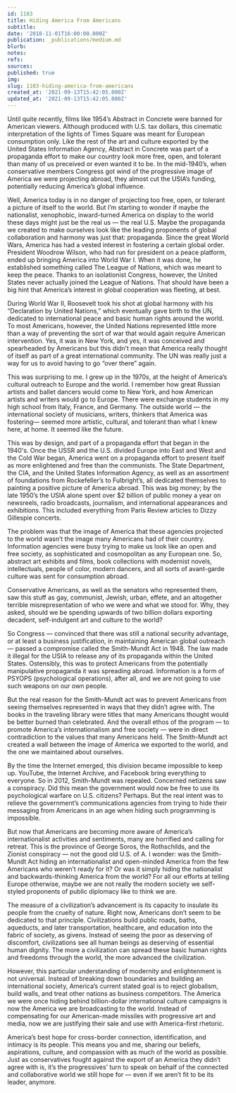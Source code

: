 ```yaml
---
id: 1103
title: Hiding America From Americans
subtitle: 
date: '2018-11-01T16:00:00.000Z'
publication: _publications/medium.md
blurb: 
notes: 
refs: 
sources: 
published: true
img: 
slug: 1103-hiding-america-from-americans
created_at: '2021-09-13T15:42:05.000Z'
updated_at: '2021-09-13T15:42:05.000Z'
---
```

Until quite recently, films like 1954’s Abstract in Concrete were banned for American viewers. Although produced with U.S. tax dollars, this cinematic interpretation of the lights of Times Square was meant for European consumption only. Like the rest of the art and culture exported by the United States Information Agency, Abstract in Concrete was part of a propaganda effort to make our country look more free, open, and tolerant than many of us preceived or even wanted it to be. In the mid-1940’s, when conservative members Congress got wind of the progressive image of America we were projecting abroad, they almost cut the USIA’s funding, potentially reducing America’s global influence.

Well, America today is in no danger of projecting too free, open, or tolerant a picture of itself to the world. But I’m starting to wonder if maybe the nationalist, xenophobic, inward-turned America on display to the world these days might just be the real us — the real U.S. Maybe the propaganda we created to make ourselves look like the leading proponents of global collaboration and harmony was just that: propaganda.
Since the great World Wars, America has had a vested interest in fostering a certain global order. President Woodrow Wilson, who had run for president on a peace platform, ended up bringing America into World War I. When it was done, he established something called The League of Nations, which was meant to keep the peace. Thanks to an isolationist Congress, however, the United States never actually joined the League of Nations. That should have been a big hint that America’s interest in global cooperation was fleeting, at best.

During World War II, Roosevelt took his shot at global harmony with his “Declaration by United Nations,” which eventually gave birth to the UN, dedicated to international peace and basic human rights around the world. To most Americans, however, the United Nations represented little more than a way of preventing the sort of war that would again require American intervention. Yes, it was in New York, and yes, it was conceived and spearheaded by Americans but this didn’t mean that America really thought of itself as part of a great international community. The UN was really just a way for us to avoid having to go “over there” again.

This was surprising to me. I grew up in the 1970s, at the height of America’s cultural outreach to Europe and the world. I remember how great Russian artists and ballet dancers would come to New York, and how American artists and writers would go to Europe. There were exchange students in my high school from Italy, France, and Germany. The outside world — the international society of musicians, writers, thinkers that America was fostering— seemed more artistic, cultural, and tolerant than what I knew here, at home. It seemed like the future.

This was by design, and part of a propaganda effort that began in the 1940's. Once the USSR and the U.S. divided Europe into East and West and the Cold War began, America went on a propaganda effort to present itself as more enlightened and free than the communists. The State Department, the CIA, and the United States Information Agency, as well as an assortment of foundations from Rockefeller’s to Fulbright’s, all dedicated themselves to painting a positive picture of America abroad. This was big money; by the late 1950’s the USIA alone spent over $2 billion of public money a year on newsreels, radio broadcasts, journalism, and international appearances and exhibitions. This included everything from Paris Review articles to Dizzy Gillespie concerts.

The problem was that the image of America that these agencies projected to the world wasn’t the image many Americans had of their country. Information agencies were busy trying to make us look like an open and free society, as sophisticated and cosmopolitan as any European one. So, abstract art exhibits and films, book collections with modernist novels, intellectuals, people of color, modern dancers, and all sorts of avant-garde culture was sent for consumption abroad.

Conservative Americans, as well as the senators who represented them, saw this stuff as gay, communist, Jewish, urban, effete, and an altogether terrible misrepresentation of who we were and what we stood for. Why, they asked, should we be spending upwards of two billion dollars exporting decadent, self-indulgent art and culture to the world?

So Congress — convinced that there was still a national security advantage, or at least a business justification, in maintaining American global outreach — passed a compromise called the Smith-Mundt Act in 1948. The law made it illegal for the USIA to release any of its propaganda within the United States. Ostensibly, this was to protect Americans from the potentially manipulative propaganda it was spreading abroad. Information is a form of PSYOPS (psychological operations), after all, and we are not going to use such weapons on our own people.

But the real reason for the Smith-Mundt act was to prevent Americans from seeing themselves represented in ways that they didn’t agree with. The books in the traveling library were titles that many Americans thought would be better burned than celebrated. And the overall ethos of the program — to promote America’s internationalism and free society — were in direct contradiction to the values that many Americans held. The Smith-Mundt act created a wall between the image of America we exported to the world, and the one we maintained about ourselves.

By the time the Internet emerged, this division became impossible to keep up. YouTube, the Internet Archive, and Facebook bring everything to everyone. So in 2012, Smith-Mundt was repealed. Concerned netizens saw a conspiracy. Did this mean the government would now be free to use its psychological warfare on U.S. citizens? Perhaps. But the real intent was to relieve the government’s communications agencies from trying to hide their messaging from Americans in an age when hiding such programming is impossible.

But now that Americans are becoming more aware of America’s internationalist activities and sentiments, many are horrified and calling for retreat. This is the province of George Soros, the Rothschilds, and the Zionist conspiracy — not the good old U.S. of A. I wonder: was the Smith-Mundt Act hiding an internationalist and open-minded America from the few Americans who weren’t ready for it? Or was it simply hiding the nationalist and backwards-thinking America from the world? For all our efforts at telling Europe otherwise, maybe we are not really the modern society we self-styled proponents of public diplomacy like to think we are.

The measure of a civilization’s advancement is its capacity to insulate its people from the cruelty of nature. Right now, Americans don’t seem to be dedicated to that principle. Civilizations build public roads, baths, aqueducts, and later transportation, healthcare, and education into the fabric of society, as givens. Instead of seeing the poor as deserving of discomfort, civilizations see all human beings as deserving of essential human dignity. The more a civilization can spread these basic human rights and freedoms through the world, the more advanced the civilization.

However, this particular understanding of modernity and enlightenment is not universal. Instead of breaking down boundaries and building an international society, America’s current stated goal is to reject globalism, build walls, and treat other nations as business competitors. The America we were once hiding behind billion-dollar international culture campaigns is now the America we are broadcasting to the world. Instead of compensating for our American-made missiles with progressive art and media, now we are justifying their sale and use with America-first rhetoric.

America’s best hope for cross-border connection, identification, and intimacy is its people. This means you and me, sharing our beliefs, aspirations, culture, and compassion with as much of the world as possible. Just as conservatives fought against the export of an America they didn’t agree with is, it’s the progressives’ turn to speak on behalf of the connected and collaborative world we still hope for — even if we aren’t fit to be its leader, anymore.
